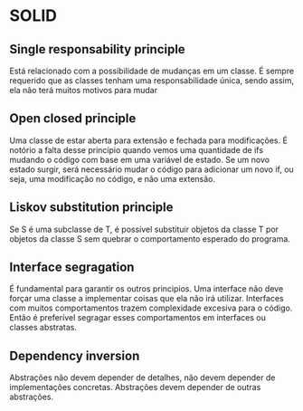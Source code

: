 # SOLID

## Single responsability principle

Está relacionado com a possibilidade de mudanças em um classe. É sempre requerido que as classes tenham uma responsabilidade única, sendo assim, ela não terá muitos motivos para mudar

## Open closed principle

Uma classe de estar aberta para extensão e fechada para modificações.
É notório a falta desse princípio quando vemos uma quantidade de ifs mudando o código com base em uma variável de estado. Se um novo estado surgir, será necessário mudar o código para adicionar um novo if, ou seja, uma modificação no código, e não uma extensão.

## Liskov substitution principle

Se S é uma subclasse de T, é possível substituir objetos da classe T por objetos da classe S sem quebrar o comportamento esperado do programa.

## Interface segragation

É fundamental para garantir os outros principios. Uma interface não deve forçar uma classe a implementar coisas que ela não irá utilizar. Interfaces com muitos comportamentos trazem complexidade excesiva para o código. Então é preferível segragar esses comportamentos em interfaces ou classes abstratas.

## Dependency inversion

Abstrações não devem depender de detalhes, não devem depender de implementações concretas. Abstrações devem depender de outras abstrações.
